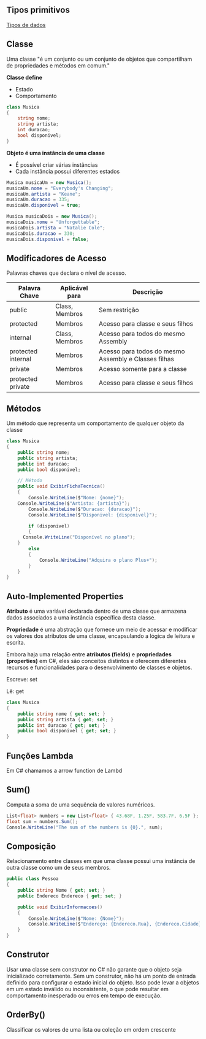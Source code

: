 ## Tipos primitivos

[Tipos de dados](https://learn.microsoft.com/pt-br/previous-versions/visualstudio/visual-studio-2008/ms228360(v=vs.90)?redirectedfrom=MSDN)


## Classe

Uma classe "é um conjunto ou um conjunto de objetos que compartilham de propriedades e métodos em comum."

**Classe define**
- Estado
- Comportamento

```cs
class Musica
{
	string nome;
	string artista;
	int duracao;
	bool disponivel;
}
```

**Objeto é uma instância de uma classe**
- É possível criar várias instâncias
- Cada instância possui diferentes estados

```cs
Musica musicaUm = new Musica();
musicaUm.nome = "Everybody's Changing";
musicaUm.artista = "Keane";
musicaUm.duracao = 335;
musicaUm.disponivel = true;

Musica musicaDois = new Musica();
musicaDois.nome = "Unforgettable";
musicaDois.artista = "Natalie Cole";
musicaDois.duracao = 330;
musicaDois.disponivel = false;
```

## Modificadores de Acesso

Palavras chaves que declara o nível de acesso.

| Palavra Chave       | Aplicável para | Descrição |
| -----------         | -----------    | ----------|
| public              | Class, Membros | Sem restrição|
| protected           | Membros        | Acesso para classe e seus filhos|
| internal            | Class, Membros | Acesso para todos do mesmo Assembly|
| protected internal  | Membros        | Acesso para todos do mesmo Assembly e Classes filhas|
| private             | Membros        | Acesso somente para a classe|
| protected private   | Membros        | Acesso para classe e seus filhos|

## Métodos
Um método que representa um comportamento de qualquer objeto da classe

```cs
class Musica
{
	public string nome;
	public string artista;
	public int duracao;
	public bool disponivel;

	// Método
	public void ExibirFichaTecnica()
	{
		Console.WriteLine($"Nome: {nome}");
    Console.WriteLine($"Artista: {artista}");
		Console.WriteLine($"Duracao: {duracao}");
		Console.WriteLine($"Disponivel: {disponivel}");

		if (disponivel) 
		{
      Console.WriteLine("Disponível no plano");
    }
		else
		{
			Console.WriteLine("Adquira o plano Plus+");        
		}
	}
}
```

## Auto-Implemented Properties
**Atributo** é uma variável declarada dentro de uma classe que armazena dados associados a uma instância específica desta classe.

**Propriedade** é uma abstração que fornece um meio de acessar e modificar os valores dos atributos de uma classe, encapsulando a lógica de leitura e escrita.

Embora haja uma relação entre **atributos (fields)** e **propriedades (properties)** em C#, eles são conceitos distintos e oferecem diferentes recursos e funcionalidades para o desenvolvimento de classes e objetos.

Escreve: set

Lê: get

```cs
class Musica
{
	public string nome { get; set; }
	public string artista { get; set; }
	public int duracao { get; set; }
	public bool disponivel { get; set; }	
}
```

## Funções Lambda
Em C# chamamos a arrow function de Lambd

## Sum()
Computa a soma de uma sequência de valores numéricos.

```cs
List<float> numbers = new List<float> { 43.68F, 1.25F, 583.7F, 6.5F };
float sum = numbers.Sum();
Console.WriteLine("The sum of the numbers is {0}.", sum);
```

## Composição
Relacionamento entre classes em que uma classe possui uma instância de outra classe como um de seus membros.
```cs
public class Pessoa
{
	public string Nome { get; set; }
	public Endereco Endereco { get; set; }

	public void ExibirInformacoes()
	{
		Console.WriteLine($"Nome: {Nome}");
		Console.WriteLine($"Endereço: {Endereco.Rua}, {Endereco.Cidade}, {Endereco.Estado}");
	}
}
```

## Construtor
Usar uma classe sem construtor no C# não garante que o objeto seja inicializado corretamente. Sem um construtor, não há um ponto de entrada definido para configurar o estado inicial do objeto. Isso pode levar a objetos em um estado inválido ou inconsistente, o que pode resultar em comportamento inesperado ou erros em tempo de execução.

## OrderBy()
Classificar os valores de uma lista ou coleção em ordem crescente




